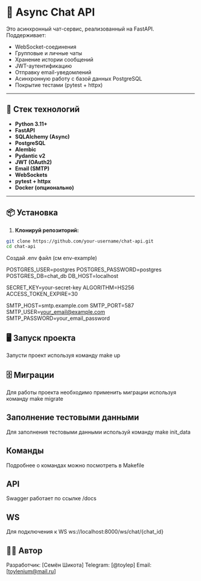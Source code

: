 # 💬 Async Chat API

Это асинхронный чат-сервис, реализованный на FastAPI. Поддерживает:

- WebSocket-соединения
- Групповые и личные чаты
- Хранение истории сообщений
- JWT-аутентификацию
- Отправку email-уведомлений
- Асинхронную работу с базой данных PostgreSQL
- Покрытие тестами (pytest + httpx)

---

## 🚀 Стек технологий

- **Python 3.11+**
- **FastAPI**
- **SQLAlchemy (Async)**
- **PostgreSQL**
- **Alembic**
- **Pydantic v2**
- **JWT (OAuth2)**
- **Email (SMTP)**
- **WebSockets**
- **pytest + httpx**
- **Docker (опционально)**

---

## 📦 Установка

1. **Клонируй репозиторий:**

```bash
git clone https://github.com/your-username/chat-api.git
cd chat-api
```
Создай .env файл (см env-example)

POSTGRES_USER=postgres
POSTGRES_PASSWORD=postgres
POSTGRES_DB=chat_db
DB_HOST=localhost

SECRET_KEY=your-secret-key
ALGORITHM=HS256
ACCESS_TOKEN_EXPIRE=30

SMTP_HOST=smtp.example.com
SMTP_PORT=587
SMTP_USER=your_email@example.com
SMTP_PASSWORD=your_email_password

## 🖥️ Запуск проекта
Запусти проект используя команду make up 

## 🗄️ Миграции
Для работы проекта необходимо применить миграции используя команду make migrate

## Заполнение тестовыми данными

Для заполнения тестовыми данными используй команду make init_data

## Команды
Подробнее о командах можно посмотреть в Makefile

## API

Swagger работает по ссылке /docs

## WS 
Для подключения к WS
ws://localhost:8000/ws/chat/{chat_id}

## 🧑‍💻 Автор

Разработчик: [Семён Шикота]
Telegram: [@toylep]
Email: [toylenium@mail.ru]